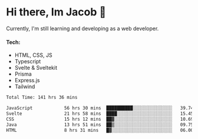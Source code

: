 # Hi there, Im Jacob 👋
Currently, I'm still learning and developing as a web developer.

#### Tech:
- HTML, CSS, JS
- Typescript
- Svelte & Sveltekit
- Prisma
- Express.js
- Tailwind

<!--START_SECTION:waka-->

```txt
Total Time: 141 hrs 36 mins

JavaScript            56 hrs 30 mins  ██████████░░░░░░░░░░░░░░░   39.74 %
Svelte                21 hrs 58 mins  ████░░░░░░░░░░░░░░░░░░░░░   15.45 %
CSS                   15 hrs 12 mins  ██▓░░░░░░░░░░░░░░░░░░░░░░   10.69 %
Java                  13 hrs 51 mins  ██▒░░░░░░░░░░░░░░░░░░░░░░   09.75 %
HTML                  8 hrs 31 mins   █▓░░░░░░░░░░░░░░░░░░░░░░░   06.00 %
```

<!--END_SECTION:waka-->
